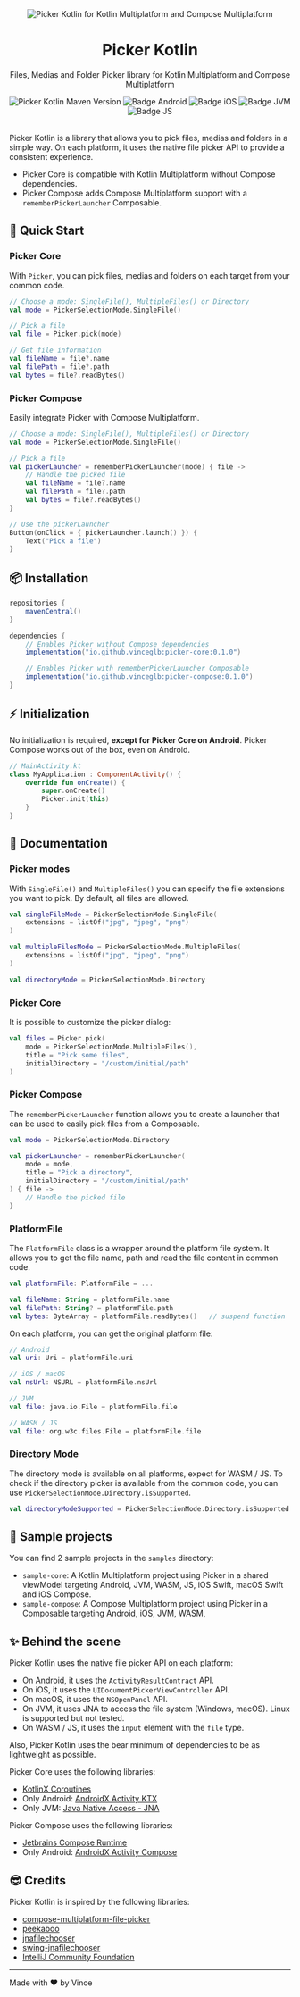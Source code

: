 <div align="center">
  <img src="https://github.com/vinceglb/PickerKotlin/assets/24540801/59a2ca58-dfff-4606-b9b9-6c1132dfbd9c" alt="Picker Kotlin for Kotlin Multiplatform and Compose Multiplatform" />

  <br>
 
  <h1>Picker Kotlin</h1>
  <p>Files, Medias and Folder Picker library for Kotlin Multiplatform and Compose Multiplatform</p>

  <div>
    <img src="https://img.shields.io/maven-central/v/io.github.vinceglb/picker-core" alt="Picker Kotlin Maven Version" />
    <img src="https://img.shields.io/badge/Platform-Android-brightgreen.svg?logo=android" alt="Badge Android" />
		<img src="https://img.shields.io/badge/Platform-iOS%20%2F%20macOS-lightgrey.svg?logo=apple" alt="Badge iOS" />
		<img src="https://img.shields.io/badge/Platform-JVM-8A2BE2.svg?logo=openjdk" alt="Badge JVM" />
    <img src="https://img.shields.io/badge/Platform-WASM%20%2F%20JS-yellow.svg?logo=javascript" alt="Badge JS" />
  </div>

  <br>
</div>

Picker Kotlin is a library that allows you to pick files, medias and folders in a simple way. On each platform, it uses the native file picker API to provide a consistent experience.
- Picker Core is compatible with Kotlin Multiplatform without Compose dependencies.
- Picker Compose adds Compose Multiplatform support with a `rememberPickerLauncher` Composable.

## 🚀 Quick Start

### Picker Core

With `Picker`, you can pick files, medias and folders on each target from your common code.

```kotlin
// Choose a mode: SingleFile(), MultipleFiles() or Directory
val mode = PickerSelectionMode.SingleFile()

// Pick a file
val file = Picker.pick(mode)

// Get file information
val fileName = file?.name
val filePath = file?.path
val bytes = file?.readBytes()
```

### Picker Compose

Easily integrate Picker with Compose Multiplatform.

```kotlin
// Choose a mode: SingleFile(), MultipleFiles() or Directory
val mode = PickerSelectionMode.SingleFile()

// Pick a file
val pickerLauncher = rememberPickerLauncher(mode) { file ->
    // Handle the picked file
    val fileName = file?.name
    val filePath = file?.path
    val bytes = file?.readBytes()
}

// Use the pickerLauncher
Button(onClick = { pickerLauncher.launch() }) {
    Text("Pick a file")
}
```

## 📦 Installation

```gradle
repositories {
    mavenCentral()
}

dependencies {
    // Enables Picker without Compose dependencies
    implementation("io.github.vinceglb:picker-core:0.1.0")

    // Enables Picker with rememberPickerLauncher Composable
    implementation("io.github.vinceglb:picker-compose:0.1.0")
}
```

## ⚡ Initialization

No initialization is required, **except for Picker Core on Android**. Picker Compose works out of the box, even on Android.

```kotlin
// MainActivity.kt
class MyApplication : ComponentActivity() {
    override fun onCreate() {
        super.onCreate()
        Picker.init(this)
    }
}
```
## 📖 Documentation

### Picker modes

With `SingleFile()` and `MultipleFiles()` you can specify the file extensions you want to pick. By default, all files are allowed.

```kotlin
val singleFileMode = PickerSelectionMode.SingleFile(
    extensions = listOf("jpg", "jpeg", "png")
)

val multipleFilesMode = PickerSelectionMode.MultipleFiles(
    extensions = listOf("jpg", "jpeg", "png")
)

val directoryMode = PickerSelectionMode.Directory
```

### Picker Core

It is possible to customize the picker dialog:

```kotlin
val files = Picker.pick(
    mode = PickerSelectionMode.MultipleFiles(),
    title = "Pick some files",
    initialDirectory = "/custom/initial/path"
)
```

### Picker Compose

The `rememberPickerLauncher` function allows you to create a launcher that can be used to easily pick files from a Composable.

```kotlin
val mode = PickerSelectionMode.Directory

val pickerLauncher = rememberPickerLauncher(
    mode = mode,
    title = "Pick a directory",
    initialDirectory = "/custom/initial/path"
) { file ->
    // Handle the picked file
}
```

### PlatformFile

The `PlatformFile` class is a wrapper around the platform file system. It allows you to get the file name, path and read the file content in common code.

```kotlin
val platformFile: PlatformFile = ...

val fileName: String = platformFile.name
val filePath: String? = platformFile.path
val bytes: ByteArray = platformFile.readBytes()   // suspend function
```

On each platform, you can get the original platform file:

```kotlin
// Android
val uri: Uri = platformFile.uri

// iOS / macOS
val nsUrl: NSURL = platformFile.nsUrl

// JVM
val file: java.io.File = platformFile.file

// WASM / JS
val file: org.w3c.files.File = platformFile.file
```

### Directory Mode

The directory mode is available on all platforms, expect for WASM / JS. To check if the directory picker is available from the common code, you can use `PickerSelectionMode.Directory.isSupported`.

```kotlin
val directoryModeSupported = PickerSelectionMode.Directory.isSupported
```

## 🌱 Sample projects

You can find 2 sample projects in the `samples` directory:
- `sample-core`: A Kotlin Multiplatform project using Picker in a shared viewModel targeting Android, JVM, WASM, JS, iOS Swift, macOS Swift and iOS Compose.
- `sample-compose`: A Compose Multiplatform project using Picker in a Composable targeting Android, iOS, JVM, WASM, 

## ✨ Behind the scene

Picker Kotlin uses the native file picker API on each platform:

- On Android, it uses the `ActivityResultContract` API.
- On iOS, it uses the `UIDocumentPickerViewController` API.
- On macOS, it uses the `NSOpenPanel` API.
- On JVM, it uses JNA to access the file system (Windows, macOS). Linux is supported but not tested.
- On WASM / JS, it uses the `input` element with the `file` type.

Also, Picker Kotlin uses the bear minimum of dependencies to be as lightweight as possible. 

Picker Core uses the following libraries:
- [KotlinX Coroutines](https://github.com/Kotlin/kotlinx.coroutines)
- Only Android: [AndroidX Activity KTX](https://developer.android.com/jetpack/androidx/releases/activity)
- Only JVM: [Java Native Access - JNA](https://github.com/java-native-access/jna/tree/master)

Picker Compose uses the following libraries:
- [Jetbrains Compose Runtime](https://github.com/JetBrains/compose-multiplatform)
- Only Android: [AndroidX Activity Compose](https://developer.android.com/jetpack/androidx/releases/activity)

## 😎 Credits

Picker Kotlin is inspired by the following libraries:

- [compose-multiplatform-file-picker](https://github.com/Wavesonics/compose-multiplatform-file-picker)
- [peekaboo](https://github.com/onseok/peekaboo)
- [jnafilechooser](https://github.com/steos/jnafilechooser)
- [swing-jnafilechooser](https://github.com/DJ-Raven/swing-jnafilechooser)
- [IntelliJ Community Foundation](https://github.com/JetBrains/intellij-community/blob/master/platform/util/ui/src/com/intellij/ui/mac/foundation/Foundation.java)

---

Made with ❤️ by Vince
